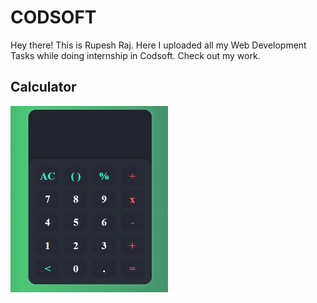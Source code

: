 # CODSOFT
Hey there! This is Rupesh Raj. Here I uploaded all my Web Development Tasks while doing internship in Codsoft. Check out my work.

## Calculator
<a href="https://aashishkrpd.github.io/CODSOFT/Calculator/"><img src="./Thumbnail/Calculator.png" width="50%"></a>


